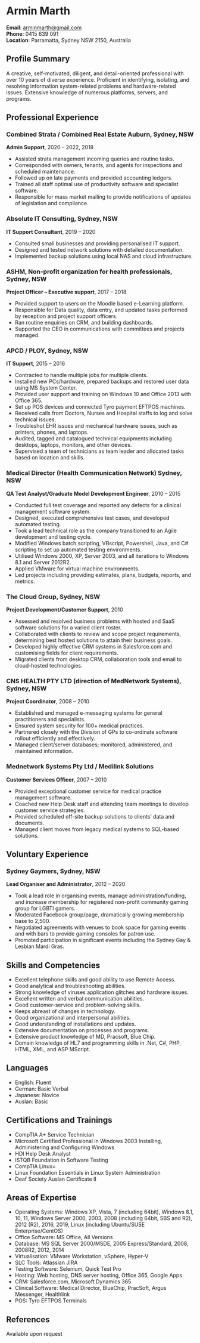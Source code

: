 # Armin Marth

**Email**: <arminmarth@gmail.com>  
**Phone**: 0415 639 091  
**Location**: Parramatta, Sydney NSW 2150, Australia

## Profile Summary

A creative, self-motivated, diligent, and detail-oriented professional with over 10 years of diverse experience. Proficient in identifying, isolating, and resolving information system-related problems and hardware-related issues. Extensive knowledge of numerous platforms, servers, and programs.

## Professional Experience

### Combined Strata / Combined Real Estate Auburn, Sydney, NSW

**Admin Support**, 2020 – 2022, 2018

- Assisted strata management incoming queries and routine tasks.
- Corresponded with owners, tenants, and agents for inspections and scheduled maintenance.
- Followed up on late payments and provided accounting ledgers.
- Trained all staff optimal use of productivity software and specialist software.
- Responsible for mass market mailing to provide notifications of updates of legislation and compliance.

### Absolute IT Consulting, Sydney, NSW

**IT Support Consultant**, 2019 – 2020

- Consulted small businesses and providing personalised IT support.
- Designed and tested network solutions with detailed documentation.
- Implemented backup solutions using local NAS and cloud infrastructure.

### ASHM, Non-profit organization for health professionals, Sydney, NSW

**Project Officer – Executive support**, 2017 – 2018

- Provided support to users on the Moodle based e-Learning platform.
- Responsible for Data quality, data entry, and updated tasks performed by reception and project support officers.
- Ran routine enquiries on CRM, and building dashboards.
- Supported the CEO in communications with committees and projects managed.

### APCD / PLOY, Sydney, NSW

**IT Support**, 2015 – 2016

- Contracted to handle multiple jobs for multiple clients.
- Installed new PCs/hardware, prepared backups and restored user data using MS System Center.
- Provided user support and training on Windows 10 and Office 2013 with Office 365.
- Set up POS devices and connected Tyro payment EFTPOS machines.
- Received calls from Doctors, Nurses and Hospital staffs to log and solve technical issues.
- Troubleshot EHR issues and mechanical hardware issues, such as printers, phones, and laptops.
- Audited, tagged and catalogued technical equipments including desktops, laptops, monitors, and other devices.
- Supervised a team of technicians as team leader and allocated tasks based on location and skills.

### Medical Director (Health Communication Network) Sydney, NSW

**QA Test Analyst/Graduate Model Development Engineer**, 2010 – 2015

- Conducted full test coverage and reported any defects for a clinical management software system.
- Designed, executed comprehensive test cases, and developed automated testing.
- Took a lead technical role as the company transitioned to an Agile development and testing cycle.
- Modified Windows batch scripting, VBscript, Powershell, Java, and C# scripting to set up automated testing environments.
- Utilised Windows 2000, XP, Server 2003, and all iterations to Windows 8.1 and Server 2012R2.
- Applied VMware for virtual machine environments.
- Led projects including providing estimates, plans, budgets, reports, and metrics.

### The Cloud Group, Sydney, NSW

**Project Development/Customer Support**, 2010

- Assessed and resolved business problems with hosted and SaaS software solutions for a varied client roster.
- Collaborated with clients to review and scope project requirements, determining best hosted solutions to attain their business goals.
- Developed highly effective CRM systems in Salesforce.com and customising fields for client requirements.
- Migrated clients from desktop CRM, collaboration tools and email to cloud-hosted technologies.

### CNS HEALTH PTY LTD (direction of MedNetwork Systems), Sydney, NSW

**Project Coordinator**, 2008 – 2010

- Established and managed e-messaging systems for general practitioners and specialists.
- Ensured system security for 100+ medical practices.
- Partnered closely with the Division of GPs to co-ordinate software rollout efficiently and effectively.
- Managed client/server databases; monitored, administered, and maintained information.

### Mednetwork Systems Pty Ltd / Medilink Solutions

**Customer Services Officer**, 2007 – 2010

- Provided exceptional customer service for medical practice management software.
- Coached new Help Desk staff and attending team meetings to develop customer service strategies.
- Provided scheduled off-site backup solutions to clients’ data and documents.
- Managed client moves from legacy medical systems to SQL-based solutions.

## Voluntary Experience

### Sydney Gaymers, Sydney, NSW

**Lead Organiser and Administrator**, 2012 – 2020

- Took a lead role in organising events, manage administration/funding, and increase membership for registered non-profit community gaming group for LGBTI gamers.
- Moderated Facebook group/page, dramatically growing membership base to 2,500.
- Negotiated agreements with venues to book space for gaming events and with bars to provide gaming consoles for patron use.
- Promoted participation in significant events including the Sydney Gay & Lesbian Mardi Gras.

## Skills and Competencies

- Excellent telephone skills and good ability to use Remote Access.
- Good analytical and troubleshooting abilities.
- Strong knowledge of viruses application glitches and hardware issues.
- Excellent written and verbal communication abilities.
- Good customer-service and problem-solving skills.
- Keeps abreast of changes in technology.
- Good organizational and interpersonal abilities.
- Good understanding of installations and updates.
- Extensive documentation on processes and programs.
- Extensive product knowledge of MD, Pracsoft, Blue Chip.
- Domain knowledge of HL7 and programming skills in .Net, C#, PHP, HTML, XML, and ASP MScript.

## Languages

- English: Fluent
- German: Basic Verbal
- Japanese: Novice
- Auslan: Basic

## Certifications and Trainings

- CompTIA A+ Service Technician
- Microsoft Certified Professional in Windows 2003 Installing, Administering and Configuring Windows
- HDI Help Desk Analyst
- ISTQB Foundation in Software Testing
- CompTIA Linux+
- Linux Foundation Essentials in Linux System Administration
- Deaf Society Auslan Certificate II

## Areas of Expertise

- Operating Systems: Windows XP, Vista, 7 (including 64bit), Windows 8.1, 10, 11, Windows Server 2000, 2003, 2008 (including 64bit, SBS and R2), 2012 (R2), 2016, 2019, Linux (including Ubuntu/SUSE Enterprise/CentOS)
- Office Software: MS Office, All Versions
- Database: MS SQL Server 2000/MSDE, 2005 Express/Standard, 2008, 2008R2, 2012, 2014
- Virtualisation: VMware Workstation, vSphere, Hyper-V
- SLC Tools: Atlassian JIRA
- Testing Software: Selenium, Quick Test Pro
- Hosting: Web hosting, DNS server hosting, Office 365, Google Apps
- CRM: Salesforce.com, Microsoft Dynamics 365
- Clinical Software: Medical Director, BlueChip, PracSoft, Argus Messenger, Healthlink
- POS: Tyro EFTPOS Terminals

## References

Available upon request
